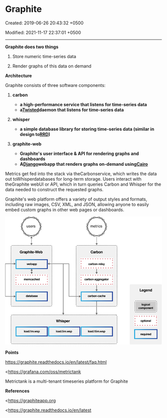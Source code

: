 # Graphite

Created: 2019-06-26 20:43:32 +0500

Modified: 2021-11-17 22:37:01 +0500

---

**Graphite does two things**

1.  Store numeric time-series data

2.  Render graphs of this data on demand



**Architecture**

Graphite consists of three software components:

1.  **carbon**
    -   **a high-performance service that listens for time-series data**
    -   **a[Twisted](http://www.twistedmatrix.com/)daemon that listens for time-series data**

2.  **whisper**
    -   **a simple database library for storing time-series data (similar in design to[RRD](http://oss.oetiker.ch/rrdtool/))**

3.  **graphite-web**
    -   **Graphite's user interface & API for rendering graphs and dashboards**
    -   **A[Django](http://www.djangoproject.com/)webapp that renders graphs on-demand using[Cairo](http://www.cairographics.org/)**



Metrics get fed into the stack via theCarbonservice, which writes the data out toWhisperdatabases for long-term storage. Users interact with theGraphite webUI or API, which in turn queries Carbon and Whisper for the data needed to construct the requested graphs.



Graphite's web platform offers a variety of output styles and formats, including raw images, CSV, XML, and JSON, allowing anyone to easily embed custom graphs in other web pages or dashboards.



![users Graphite-Web webam) memcached database load.lm.wsp Whisper load. 5m.wsp metrics Carbon carbon-relay carbon-aggregator load.15m.wsp Legend logical component optional required ](../../media/DevOps-Monitoring-Graphite-image1.png)



**Points**

<https://graphite.readthedocs.io/en/latest/faq.html>

<https://grafana.com/oss/metrictank

Metrictank is a multi-tenant timeseries platform for Graphite



**References**

<https://graphiteapp.org

<https://graphite.readthedocs.io/en/latest

